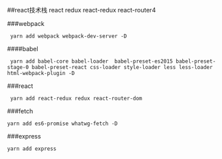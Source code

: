 ##react技术栈
react redux react-redux react-router4

###webpack
```
 yarn add webpack webpack-dev-server -D
```

####babel
```
 yarn add babel-core babel-loader  babel-preset-es2015 babel-preset-stage-0 babel-preset-react css-loader style-loader less less-loader html-webpack-plugin -D
```

###react
```
 yarn add react-redux redux react-router-dom 
```

###fetch
```
yarn add es6-promise whatwg-fetch -D
```

###express
```
yarn add express 
```